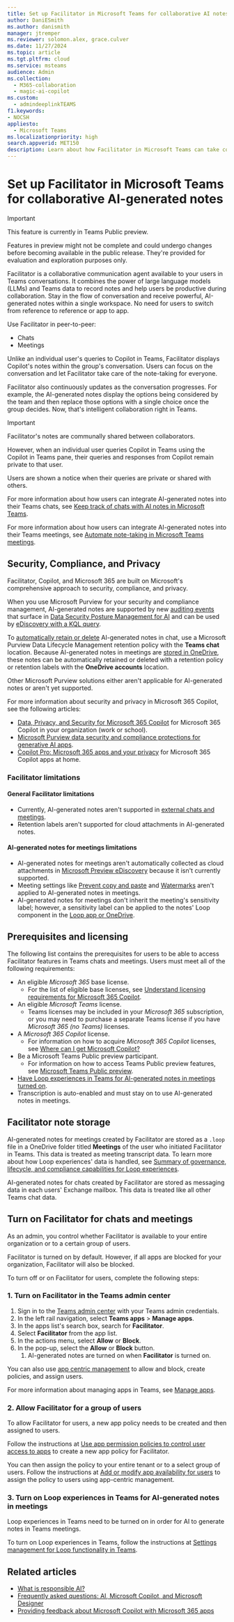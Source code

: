 ```yaml
---
title: Set up Facilitator in Microsoft Teams for collaborative AI notes
author: DaniESmith
ms.author: danismith
manager: jtremper
ms.reviewer: solomon.alex, grace.culver
ms.date: 11/27/2024
ms.topic: article
ms.tgt.pltfrm: cloud
ms.service: msteams
audience: Admin
ms.collection: 
  - M365-collaboration
  - magic-ai-copilot
ms.custom:
  - admindeeplinkTEAMS
f1.keywords:
- NOCSH
appliesto: 
  - Microsoft Teams
ms.localizationpriority: high
search.appverid: MET150
description: Learn about how Facilitator in Microsoft Teams can take collaborative AI-generated notes powered by Copilot.
---
```


# Set up Facilitator in Microsoft Teams for collaborative AI-generated notes

> [!IMPORTANT]
> This feature is currently in Teams Public preview.
>
> Features in preview might not be complete and could undergo changes before becoming available in the public release. They're provided for evaluation and exploration purposes only.

Facilitator is a collaborative communication agent available to your users in Teams conversations. It combines the power of large language models (LLMs) and Teams data to record notes and help users be productive during collaboration. Stay in the flow of conversation and receive powerful, AI-generated notes within a single workspace. No need for users to switch from reference to reference or app to app.

Use Facilitator in peer-to-peer:

- Chats
- Meetings

Unlike an individual user's queries to Copilot in Teams, Facilitator displays Copilot's notes within the group's conversation. Users can focus on the conversation and let Facilitator take care of the note-taking for everyone.

Facilitator also continuously updates as the conversation progresses. For example, the AI-generated notes display the options being considered by the team and then replace those options with a single choice once the group decides. Now, that's intelligent collaboration right in Teams.

> [!IMPORTANT]
> Facilitator's notes are communally shared between collaborators.
>
> However, when an individual user queries Copilot in Teams using the Copilot in Teams pane, their queries and responses from Copilot remain private to that user.
>
> Users are shown a notice when their queries are private or shared with others.

For more information about how users can integrate AI-generated notes into their Teams chats, see [Keep track of chats with AI notes in Microsoft Teams](https://support.microsoft.com/office/keep-track-of-chats-with-AI-notes-in-Microsoft-Teams-0b7efbd0-fd3e-48e7-9a4b-4ea22cdc12c0).

For more information about how users can integrate AI-generated notes into their Teams meetings, see [Automate note-taking in Microsoft Teams meetings](https://support.microsoft.com/office/automate-notetaking-in-Microsoft-Teams-meetings-37657f91-39b5-40eb-9421-45141e3ce9f6).

## Security, Compliance, and Privacy

Facilitator, Copilot, and Microsoft 365 are built on Microsoft's comprehensive approach to security, compliance, and privacy.

When you use Microsoft Purview for your security and compliance management, AI-generated notes are supported by new [auditing events](/purview/audit-log-activities#microsoft-teams-activities) that surface in [Data Security Posture Management for AI](/purview/ai-microsoft-purview#data-security-posture-management-for-ai-provides-insights-policies-and-controls-for-ai-apps) and can be used by [eDiscovery with a KQL query](/purview/edisc-keyword-query-language).

To [automatically retain or delete](/purview/retention) AI-generated notes in chat, use a Microsoft Purview Data Lifecycle Management retention policy with the **Teams chat** location. Because AI-generated notes in meetings are [stored in OneDrive](#facilitator-note-storage), these notes can be automatically retained or deleted  with a retention policy or retention labels with the **OneDrive accounts** location.

Other Microsoft Purview solutions either aren't applicable for AI-generated notes or aren't yet supported.

For more information about security and privacy in Microsoft 365 Copilot, see the following articles:

- [Data, Privacy, and Security for Microsoft 365 Copilot](/copilot/microsoft-365/microsoft-365-copilot-privacy) for Microsoft 365 Copilot in your organization (work or school).
- [Microsoft Purview data security and compliance protections for generative AI apps](/purview/ai-microsoft-purview).
- [Copilot Pro: Microsoft 365 apps and your privacy](https://support.microsoft.com/office/copilot-pro-microsoft-365-apps-and-your-privacy-6f0d8d80-f4bb-4c9f-989e-64a4adfd62e5) for Microsoft 365 Copilot apps at home.

### Facilitator limitations

#### General Facilitator limitations

- Currently, AI-generated notes aren't supported in [external chats and meetings](trusted-organizations-external-meetings-chat.md).
- Retention labels aren't supported for cloud attachments in AI-generated notes.

#### AI-generated notes for meetings limitations

- AI-generated notes for meetings aren't automatically collected as cloud attachments in [Microsoft Preview eDiscovery](/purview/ediscovery-cloud-attachments) because it isn't currently supported.
- Meeting settings like [Prevent copy and paste](manage-chat-sensitive-meetings.md#prevent-copying-or-forwarding-chat-captions-and-transcripts) and [Watermarks](watermark-meeting-content-video.md) aren't applied to AI-generated notes in meetings.
- AI-generated notes for meetings don't inherit the meeting's sensitivity label; however, a sensitivity label can be applied to the notes' Loop component in the [Loop app or OneDrive](/purview/sensitivity-labels-loop).

## Prerequisites and licensing

The following list contains the prerequisites for users to be able to access Facilitator features in Teams chats and meetings. Users must meet all of the following requirements:

- An eligible *Microsoft 365* base license.
  - For the list of eligible base licenses, see [Understand licensing requirements for Microsoft 365 Copilot](/copilot/microsoft-365/microsoft-365-copilot-licensing).
- An eligible *Microsoft Teams* license.
  - Teams licenses may be included in your *Microsoft 365* subscription, or you may need to purchase a separate Teams license if you have *Microsoft 365 (no Teams)* licenses.
- A *Microsoft 365 Copilot* license.
  - For information on how to acquire *Microsoft 365 Copilot* licenses, see [Where can I get Microsoft Copilot?](https://support.microsoft.com/topic/where-can-i-get-microsoft-copilot-40a622db-6d25-4266-b008-4bbcb55cf52f)
- Be a Microsoft Teams Public preview participant.
  - For information on how to access Teams Public preview features, see [Microsoft Teams Public preview](/microsoftteams/public-preview-doc-updates).
- [Have Loop experiences in Teams for AI-generated notes in meetings turned on](#3-turn-on-loop-experiences-in-teams-for-ai-generated-notes-in-meetings).
- Transcription is auto-enabled and must stay on to use AI-generated notes in meetings.

## Facilitator note storage

AI-generated notes for meetings created by Facilitator are stored as a `.loop` file in a OneDrive folder titled **Meetings** of the user who initiated Facilitator in Teams. This data is treated as meeting transcript data. To learn more about how Loop experiences' data is handled, see [Summary of governance, lifecycle, and compliance capabilities for Loop experiences](/microsoft-365/loop/loop-compliance-summary).

AI-generated notes for chats created by Facilitator are stored as messaging data in each users' Exchange mailbox. This data is treated like all other Teams chat data.

## Turn on Facilitator for chats and meetings

As an admin, you control whether Facilitator is available to your entire organization or to a certain group of users.

Facilitator is turned on by default. However, if all apps are blocked for your organization, Facilitator will also be blocked.

To turn off or on Facilitator for users, complete the following steps:

### 1. Turn on Facilitator in the Teams admin center

1. Sign in to the [Teams admin center](https://admin.teams.microsoft.com/dashboard) with your Teams admin credentials.
1. In the left rail navigation, select **Teams apps** > **Manage apps**.
1. In the apps list's search box, search for **Facilitator**.
1. Select **Facilitator** from the app list.
1. In the actions menu, select **Allow** or **Block**.
1. In the pop-up, select the **Allow** or **Block** button.
    1. AI-generated notes are turned on when **Facilitator** is turned on.

You can also use [app centric management](/microsoftteams/app-centric-management) to allow and block, create policies, and assign users.

For more information about managing apps in Teams, see [Manage apps](manage-apps.md).

### 2. Allow Facilitator for a group of users

To allow Facilitator for users, a new app policy needs to be created and then assigned to users.

Follow the instructions at [Use app permission policies to control user access to apps](teams-app-permission-policies.md) to create a new app policy for Facilitator.

You can then assign the policy to your entire tenant or to a select group of users. Follow the instructions at [Add or modify app availability for users](/microsoftteams/app-centric-management#add-or-modify-app-availability-for-users) to assign the policy to users using app-centric management.

### 3. Turn on Loop experiences in Teams for AI-generated notes in meetings

Loop experiences in Teams need to be turned on in order for AI to generate notes in Teams meetings.

To turn on Loop experiences in Teams, follow the instructions at [Settings management for Loop functionality in Teams](/microsoft-365/loop/loop-components-configuration#settings-management-for-loop-functionality-in-teams).

## Related articles

- [What is responsible AI?](https://support.microsoft.com/topic/what-is-responsible-ai-33fc14be-15ea-4c2c-903b-aa493f5b8d92)
- [Frequently asked questions: AI, Microsoft Copilot, and Microsoft Designer](https://support.microsoft.com/topic/frequently-asked-questions-ai-microsoft-copilot-and-microsoft-designer-987b275d-f6f2-4d5d-94c5-e927cffae705)
- [Providing feedback about Microsoft Copilot with Microsoft 365 apps](https://support.microsoft.com/topic/providing-feedback-about-microsoft-copilot-with-microsoft-365-apps-c481c26a-e01a-4be3-bdd0-aee0b0b2a423?ocid=CopilotLab_SMC_Privacy_Feedback)
